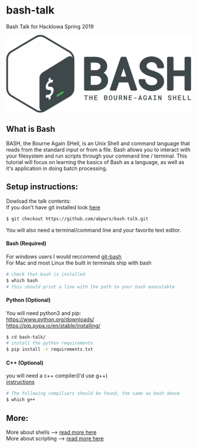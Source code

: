 # bash-talk
Bash Talk for HackIowa Spring 2019     
  
![bash-logo](https://github.com/abpwrs/bash-talk/blob/master/imgs/bash-logo.png)
   
      
## What is Bash
BASH, the Bourne Again SHell, is an Unix Shell and command language that reads from the standard input or from a file. Bash allows you to interact with your filesystem and run scripts through your command line / terminal. This tutorial will focus on learning the basics of Bash as a language, as well as it's application in doing batch processing. 

## Setup instructions:  

Dowload the talk contents:  
If you don't have git installed look [here](https://github.com/abpwrs/git-talk/blob/master/README.md)
```bash  
$ git checkout https://github.com/abpwrs/bash-talk.git  
```     
You will also need a terminal/command line and your favorite text editor.  

#### Bash (Required)   
For windows users I would reccomend [git-bash](https://git-scm.com/downloads)   
For Mac and most Linux the built in terminals ship with bash  
```bash
# check that bash is installed
$ which bash
# this should print a line with the path to your bash executable
```   

#### Python (Optional) 
You will need python3 and pip:   
https://www.python.org/downloads/    
https://pip.pypa.io/en/stable/installing/       
```bash    
$ cd bash-talk/  
# install the python requirements
$ pip install -r requirements.txt  
```  
  
#### C++ (Optional)    
you will need a c++ compiler(I'd use g++)        
[instructions](https://www.cs.odu.edu/~zeil/cs250PreTest/latest/Public/installingACompiler/)    
```bash     
# The following compiliers should be found, the same as bash above    
$ which g++    
```     

## More:    
More about shells --> [read more here](http://www.ibm.com/developerworks/linux/library/l-linux-shells/index.html)      
More about scripting --> [read more here](http://www.tldp.org/LDP/abs/html/index.html)     




